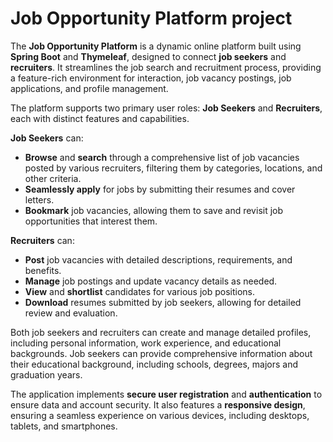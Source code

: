 # Job Opportunity Platform project

The **Job Opportunity Platform** is a dynamic online platform built using **Spring Boot** and **Thymeleaf**, designed to connect **job seekers** and **recruiters**. It streamlines the job search and recruitment process, providing a feature-rich environment for interaction, job vacancy postings, job applications, and profile management.

The platform supports two primary user roles: **Job Seekers** and **Recruiters**, each with distinct features and capabilities.

**Job Seekers** can:
- **Browse** and **search** through a comprehensive list of job vacancies posted by various recruiters, filtering them by categories, locations, and other criteria.
- **Seamlessly apply** for jobs by submitting their resumes and cover letters.
- **Bookmark** job vacancies, allowing them to save and revisit job opportunities that interest them.

**Recruiters** can:
- **Post** job vacancies with detailed descriptions, requirements, and benefits.
- **Manage** job postings and update vacancy details as needed.
- **View** and **shortlist** candidates for various job positions.
- **Download** resumes submitted by job seekers, allowing for detailed review and evaluation.

Both job seekers and recruiters can create and manage detailed profiles, including personal information, work experience, and educational backgrounds. Job seekers can provide comprehensive information about their educational background, including schools, degrees, majors and graduation years.

The application implements **secure user registration** and **authentication** to ensure data and account security. It also features a **responsive design**, ensuring a seamless experience on various devices, including desktops, tablets, and smartphones.
